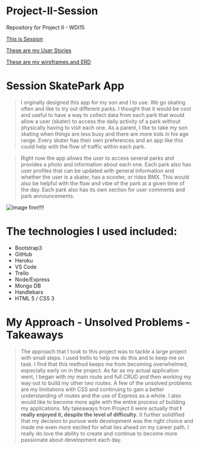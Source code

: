 # Project-II-Session
Repository for Project II - WDI15



[This is Session](https://pure-earth-23827.herokuapp.com/)

[These are my User Stories](https://trello.com/b/9pZqTZuv/project-ii-session)

[These are my wireframes,and ERD](https://imgur.com/a/rpMLS)

# Session SkatePark App

>I orginally designed this app for my son and I to use. We go skating often and like to try out different parks. I thought that it would be cool and useful to have a way to collect data from each park that would allow a user (skater) to access the daily activity of a park without physically having to visit each one. As a parent, I like to take my son skating when things are less busy and there are more kids in his age range. 
>Every skater has their own preferences and an app like this could help with the flow of traffic within each park. 

>Right now the app allows the user to access several parks and provides a photo and information about each one. Each park also has user profiles that can be updated with general information and whether the user is a skater, has a scooter, or rides BMX. This would also be helpful with the flow and vibe of the park at a given time of the day. Each park also has its own section for user comments and park announcements. 

![Image finn!!!!](https://imgur.com/NpuFqQc)

# The technologies I used included:

* Bootstrap3
* GitHub
* Heroku
* VS Code
* Trello
* Node/Express
* Mongo DB
* Handlebars
* HTML 5 / CSS 3    

# My Approach - Unsolved Problems - Takeaways

> The approach that I took to this project was to tackle a large project with small steps. I used trello to help me do this and to keep me on task. I find that this method keeps me from becoming overwhelmed, especially early on in the project. As far as my actual application went, I began with my main route and full CRUD and then working my way out to build my other two routes.
> A few of the unsolved problems are my limitations with CSS and continuing to gain a better understanding of routes and the use of Express as a whole. I also would like to become more agile with the entire process of building my applications. 
> My takeaways from Project II were actually that **I really enjoyed it, despite the level of difficulty.** It further solidified that my decision to pursue web development was the right choice and made me even more excited for what lies ahead on my career path. I really do love the ability to create and continue to become more passionate about development each day. 